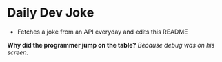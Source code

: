 
# Daily Dev Joke

- Fetches a joke from an API everyday and edits this README

**Why did the programmer jump on the table?**
*Because debug was on his screen.*
    